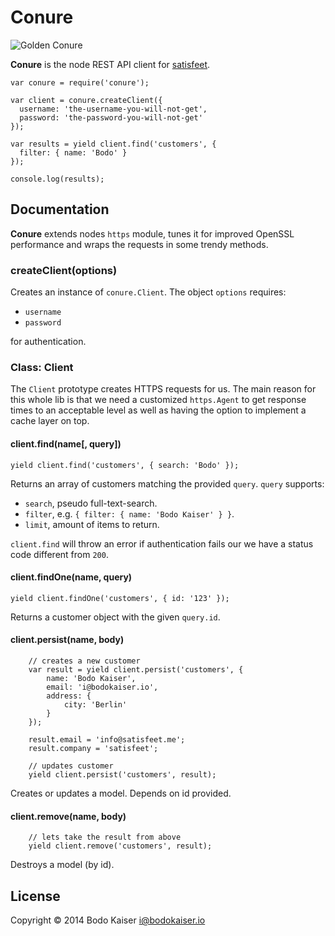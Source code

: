# Conure

![Golden Conure](http://bit.ly/U2RBgE)

**Conure** is the node REST API client for [satisfeet](https://satisfeet.me).

    var conure = require('conure');

    var client = conure.createClient({
      username: 'the-username-you-will-not-get',
      password: 'the-password-you-will-not-get'
    });

    var results = yield client.find('customers', {
      filter: { name: 'Bodo' }
    });

    console.log(results);

## Documentation

**Conure** extends nodes `https` module, tunes it for improved OpenSSL
performance and wraps the requests in some trendy methods.

### createClient(options)

Creates an instance of `conure.Client`. The object `options` requires:

* `username`
* `password`

for authentication.

### Class: Client

The `Client` prototype creates HTTPS requests for us. The main reason
for this whole lib is that we need a customized `https.Agent` to get
response times to an acceptable level as well as having the option to
implement a cache layer on top.

#### client.find(name[, query])

    yield client.find('customers', { search: 'Bodo' });

Returns an array of customers matching the provided `query`. `query`
supports:

* `search`, pseudo full-text-search.
* `filter`, e.g. `{ filter: { name: 'Bodo Kaiser' } }`.
* `limit`, amount of items to return.

`client.find` will throw an error if authentication fails our we have a
status code different from `200`.

#### client.findOne(name, query)

    yield client.findOne('customers', { id: '123' });

Returns a customer object with the given `query.id`.

#### client.persist(name, body)

		// creates a new customer
		var result = yield client.persist('customers', {
			name: 'Bodo Kaiser',
			email: 'i@bodokaiser.io',
			address: {
				city: 'Berlin'
			}
		});

		result.email = 'info@satisfeet.me';
		result.company = 'satisfeet';

		// updates customer
		yield client.persist('customers', result);

Creates or updates a model. Depends on id provided.

#### client.remove(name, body)

		// lets take the result from above
		yield client.remove('customers', result);

Destroys a model (by id).

## License

Copyright © 2014 Bodo Kaiser <i@bodokaiser.io>
